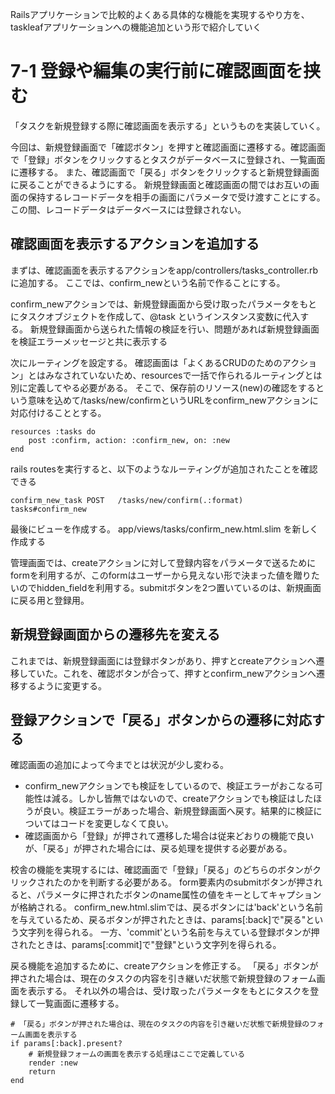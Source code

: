 Railsアプリケーションで比較的よくある具体的な機能を実現するやり方を、taskleafアプリケーションへの機能追加という形で紹介していく

# 7-1 登録や編集の実行前に確認画面を挟む
「タスクを新規登録する際に確認画面を表示する」というものを実装していく。

今回は、新規登録画面で「確認ボタン」を押すと確認画面に遷移する。確認画面で「登録」ボタンをクリックするとタスクがデータベースに登録され、一覧画面に遷移する。
また、確認画面で「戻る」ボタンをクリックすると新規登録画面に戻ることができるようにする。
新規登録画面と確認画面の間ではお互いの画面の保持するレコードデータを相手の画面にパラメータで受け渡すことにする。この間、レコードデータはデータベースには登録されない。

## 確認画面を表示するアクションを追加する
まずは、確認画面を表示するアクションをapp/controllers/tasks_controller.rbに追加する。
ここでは、confirm_newという名前で作ることにする。

 confirm_newアクションでは、新規登録画面から受け取ったパラメータをもとにタスクオブジェクトを作成して、@task というインスタンス変数に代入する。
 新規登録画面から送られた情報の検証を行い、問題があれば新規登録画面を検証エラーメッセージと共に表示する

次にルーティングを設定する。
確認画面は「よくあるCRUDのためのアクション」とはみなされていないため、resourcesで一括で作られるルーティングとは別に定義してやる必要がある。
そこで、保存前のリソース(new)の確認をするという意味を込めて/tasks/new/confirmというURLをconfirm_newアクションに対応付けることとする。

```
resources :tasks do
    post :confirm, action: :confirm_new, on: :new
end
```

rails routesを実行すると、以下のようなルーティングが追加されたことを確認できる

```
confirm_new_task POST   /tasks/new/confirm(.:format)                                                             tasks#confirm_new
```

最後にビューを作成する。
app/views/tasks/confirm_new.html.slim を新しく作成する

管理画面では、createアクションに対して登録内容をパラメータで送るためにformを利用するが、このformはユーザーから見えない形で決まった値を贈りたいのでhidden_fieldを利用する。submitボタンを2つ置いているのは、新規画面に戻る用と登録用。

## 新規登録画面からの遷移先を変える
これまでは、新規登録画面には登録ボタンがあり、押すとcreateアクションへ遷移していた。これを、確認ボタンが合って、押すとconfirm_newアクションへ遷移するように変更する。

## 登録アクションで「戻る」ボタンからの遷移に対応する
確認画面の追加によって今までとは状況が少し変わる。

- confirm_newアクションでも検証をしているので、検証エラーがおこなる可能性は減る。しかし皆無ではないので、createアクションでも検証はしたほうが良い。検証エラーがあった場合、新規登録画面へ戻す。結果的に検証についてはコードを変更しなくて良い。
- 確認画面から「登録」が押されて遷移した場合は従来どおりの機能で良いが、「戻る」が押された場合には、戻る処理を提供する必要がある。

校舎の機能を実現するには、確認画面で「登録」「戻る」のどちらのボタンがクリックされたのかを判断する必要がある。
form要素内のsubmitボタンが押されると、パラメータに押されたボタンのname属性の値をキーとしてキャプションが格納される。
confirm_new.html.slimでは、戻るボタンには'back'という名前を与えているため、戻るボタンが押されたときは、params[:back]で"戻る"という文字列を得られる。
一方、'commit'という名前を与えている登録ボタンが押されたときは、params[:commit]で"登録"という文字列を得られる。

戻る機能を追加するために、createアクションを修正する。
「戻る」ボタンが押された場合は、現在のタスクの内容を引き継いだ状態で新規登録のフォーム画面を表示する。
それ以外の場合は、受け取ったパラメータをもとにタスクを登録して一覧画面に遷移する。


```
# 「戻る」ボタンが押された場合は、現在のタスクの内容を引き継いだ状態で新規登録のフォーム画面を表示する
if params[:back].present?
    # 新規登録フォームの画面を表示する処理はここで定義している
    render :new
    return
end
```
